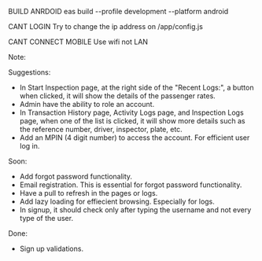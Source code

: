 BUILD ANRDOID
eas build --profile development --platform android

CANT LOGIN
Try to change the ip address on /app/config.js

CANT CONNECT MOBILE
Use wifi not LAN

Note:

Suggestions:
- In Start Inspection page, at the right side of the "Recent Logs:", a button when clicked, it will show the details of the passenger rates.
- Admin have the ability to role an account.
- In Transaction History page, Activity Logs page, and Inspection Logs page, when one of the list is clicked, it will show more details such as the reference number, driver, inspector, plate, etc.
- Add an MPIN (4 digit number) to access the account. For efficient user log in.

Soon:
- Add forgot password functionality.
- Email registration. This is essential for forgot password functionality.
- Have a pull to refresh in the pages or logs.
- Add lazy loading for effiecient browsing. Especially for logs.
- In signup, it should check only after typing the username and not every type of the user.

Done:
- Sign up validations.



